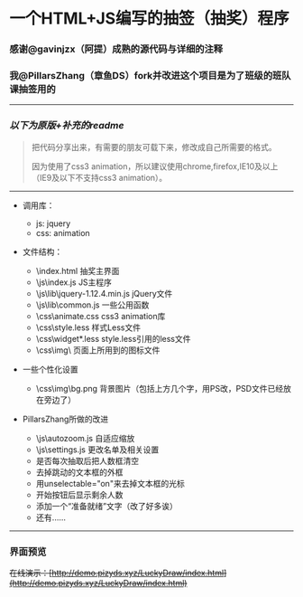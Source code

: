 # 一个HTML+JS编写的抽签（抽奖）程序

### 感谢@gavinjzx（阿提）成熟的源代码与详细的注释

### 我@PillarsZhang（章鱼DS）fork并改进这个项目是为了班级的班队课抽签用的

***

### *以下为原版+补充的readme*

> 把代码分享出来，有需要的朋友可载下来，修改成自己所需要的格式。
>
>因为使用了css3 animation，所以建议使用chrome,firefox,IE10及以上（IE9及以下不支持css3 animation）。

***

- 调用库：
  - js: jquery
  - css: animation

- 文件结构：
  - \index.html  			抽奖主界面
  - \js\index.js	 		JS主程序
  - \js\lib\jquery-1.12.4.min.js	jQuery文件
  - \js\lib\common.js		一些公用函数
  - \css\animate.css		css3 animation库
  - \css\style.less			样式Less文件
  - \css\widget\*.less		style.less引用的less文件
  - \css\img\			页面上所用到的图标文件

- 一些个性化设置
  - \css\img\bg.png 背景图片（包括上方几个字，用PS改，PSD文件已经放在旁边了）

- PillarsZhang所做的改进
  - \js\autozoom.js 自适应缩放
  - \js\settings.js 更改名单及相关设置
  - 是否每次抽取后把人数框清空
  - 去掉跳动的文本框的外框
  - 用unselectable="on"来去掉文本框的光标
  - 开始按钮后显示剩余人数
  - 添加一个“准备就绪”文字（改了好多诶）
  - 还有......
***
### 界面预览
~~在线演示：[http://demo.pizyds.xyz/LuckyDraw/index.html](http://demo.pizyds.xyz/LuckyDraw/index.html)~~
